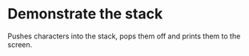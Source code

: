 # Demonstrate the stack

Pushes characters into the stack, pops them off and prints them to the screen.
